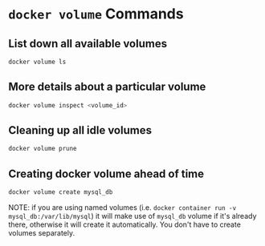 # `docker volume` Commands

## List down all available volumes

```bash
docker volume ls
```

## More details about a particular volume

```bash
docker volume inspect <volume_id>
```

## Cleaning up all idle volumes

```bash
docker volume prune
```

## Creating docker volume ahead of time

```bash
docker volume create mysql_db
```

NOTE: if you are using named volumes (i.e. `docker container run -v mysql_db:/var/lib/mysql`) it will make use of `mysql_db` volume if it's already there, otherwise it will create it automatically. You don't have to create volumes separately.
